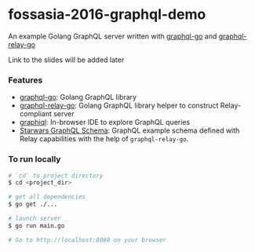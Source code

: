 # fossasia-2016-graphql-demo

An example Golang GraphQL server written with [graphql-go](https://github.com/graphql-go/graphql) and [graphql-relay-go](https://github.com/graphql-go/relay)
 
Link to the slides will be added later 

### Features
- [graphql-go](https://github.com/graphql-go/graphql): Golang GraphQL library
- [graphql-relay-go](https://github.com/graphql-go/relay): Golang GraphQL library helper to construct Relay-compliant server
- [graphiql](https://github.com/graphql/graphiql): In-browser IDE to explore GraphQL queries
- [Starwars GraphQL Schema](https://github.com/graphql-go/relay/tree/master/examples/starwars): GraphQL example schema defined with Relay capabilities with the help of `graphql-relay-go`.

### To run locally
```bash
# `cd` to project directory
$ cd <project_dir>

# get all dependencies
$ go get ./...

# launch server
$ go run main.go

# Go to http://localhost:8080 on your browser
```
